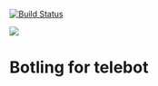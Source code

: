 [![Build Status](https://travis-ci.org/finnetrolle/botling.svg?branch=master)](https://travis-ci.org/finnetrolle/botling)

[![](https://images.microbadger.com/badges/image/finnetrolle/botling.svg)](https://microbadger.com/images/finnetrolle/botling "Get your own image badge on microbadger.com")

# Botling for telebot